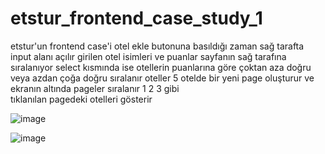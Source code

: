 # etstur_frontend_case_study_1
etstur'un frontend case'i
otel ekle butonuna basıldığı zaman sağ tarafta input alanı açılır
girilen otel isimleri ve puanlar sayfanın sağ tarafına sıralanıyor
select kısmında ise otellerin puanlarına göre çoktan aza doğru veya azdan çoğa doğru sıralanır
oteller 5 otelde bir yeni page oluşturur ve ekranın altında pageler sıralanır 1 2 3 gibi  
tıklanılan pagedeki otelleri gösterir




![image](https://user-images.githubusercontent.com/110103127/198336771-17045c22-3b4a-43a8-9e54-f72a3548439d.png)

![image](https://user-images.githubusercontent.com/110103127/198337101-d8314d56-525c-466d-911a-8aee9459f428.png)

